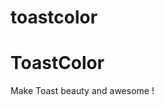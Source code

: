 # toastcolor

<html>
<body>

<h1>ToastColor</h1>
<p>Make Toast beauty and awesome !</p>

</body>
</html>

